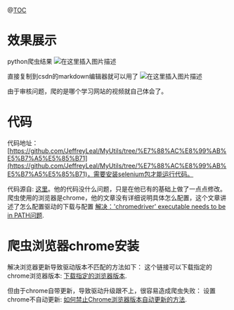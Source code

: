 @[TOC](python爬虫：获取选集内容，并转换成csdn标题的形式，方便做笔记)
# 效果展示
python爬虫结果
![在这里插入图片描述](https://img-blog.csdnimg.cn/e0edd1567369467189d1836a0069fa3e.png?x-oss-process=image/watermark,type_ZHJvaWRzYW5zZmFsbGJhY2s,shadow_50,text_Q1NETiBASmVmZnJleUxlYWw=,size_20,color_FFFFFF,t_70,g_se,x_16)

直接复制到csdn的markdown编辑器就可以用了
![在这里插入图片描述](https://img-blog.csdnimg.cn/96ad212b668d4366b71fd473459ad7ac.png?x-oss-process=image/watermark,type_ZHJvaWRzYW5zZmFsbGJhY2s,shadow_50,text_Q1NETiBASmVmZnJleUxlYWw=,size_20,color_FFFFFF,t_70,g_se,x_16)


由于审核问题，爬的是哪个学习网站的视频就自己体会了。
# 代码

代码地址：[https://github.com/JeffreyLeal/MyUtils/tree/%E7%88%AC%E8%99%AB%E5%B7%A5%E5%85%B71](https://github.com/JeffreyLeal/MyUtils/tree/%E7%88%AC%E8%99%AB%E5%B7%A5%E5%85%B71)，需要安装selenium包才能运行代码。

代码源自: [这里](https://blog.csdn.net/pdcfighting/article/details/120446254)。他的代码没什么问题，只是在他已有的基础上做了一点点修改。爬虫使用的浏览器是chrome，他的文章没有详细说明具体怎么配置，这个文章讲述了怎么配置驱动的下载与配置 [解决：'chromedriver' executable needs to be in PATH问题](https://blog.csdn.net/weixin_41990913/article/details/90936149).
# 爬虫浏览器chrome安装
解决浏览器更新导致驱动版本不匹配的方法如下：
这个链接可以下载指定的chrome浏览器版本: [下载指定的浏览器版本](https://chromium.cypress.io/).

但由于chrome自带更新，导致驱动升级跟不上，很容易造成爬虫失败：
设置chrome不自动更新: [如何禁止Chrome浏览器版本自动更新的方法](https://blog.csdn.net/ffffffff8/article/details/104003450).


